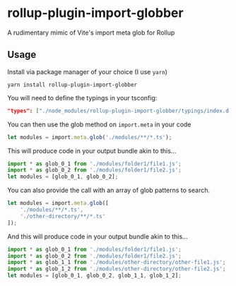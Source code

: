 # rollup-plugin-import-globber
A rudimentary mimic of Vite's import meta glob for Rollup

## Usage
Install via package manager of your choice (I use `yarn`)
```console
yarn install rollup-plugin-import-globber
```

You will need to define the typings in your tsconfig:
```json
"types": ["./node_modules/rollup-plugin-import-globber/typings/index.d.ts"],
```

You can then use the glob method on `import.meta` in your code
```ts
let modules = import.meta.glob('./modules/**/*.ts');
```
This will produce code in your output bundle akin to this...
```js
import * as glob_0_1 from './modules/folder1/file1.js';
import * as glob_0_2 from './modules/folder1/file2.js';
let modules = [glob_0_1, glob_0_2];
```

You can also provide the call with an array of glob patterns to search.
```ts
let modules = import.meta.glob([
    './modules/**/*.ts',
    './other-directory/**/*.ts'
]);
```
And this will produce code in your output bundle akin to this...
```js
import * as glob_0_1 from './modules/folder1/file1.js';
import * as glob_0_2 from './modules/folder1/file2.js';
import * as glob_1_1 from './modules/other-directory/other-file1.js';
import * as glob_1_2 from './modules/other-directory/other-file2.js';
let modules = [glob_0_1, glob_0_2, glob_1_1, glob_1_2];
```
